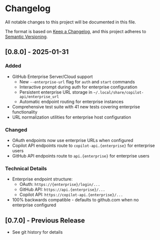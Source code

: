 # Changelog

All notable changes to this project will be documented in this file.

The format is based on [Keep a Changelog](https://keepachangelog.com/en/1.0.0/),
and this project adheres to [Semantic Versioning](https://semver.org/spec/v2.0.0.html).

## [0.8.0] - 2025-01-31

### Added
- GitHub Enterprise Server/Cloud support
  - New `--enterprise-url` flag for `auth` and `start` commands
  - Interactive prompt during auth for enterprise configuration
  - Persistent enterprise URL storage in `~/.local/share/copilot-api/enterprise_url`
  - Automatic endpoint routing for enterprise instances
- Comprehensive test suite with 41 new tests covering enterprise functionality
- URL normalization utilities for enterprise host configuration

### Changed
- OAuth endpoints now use enterprise URLs when configured
- Copilot API endpoints route to `copilot-api.{enterprise}` for enterprise users
- GitHub API endpoints route to `api.{enterprise}` for enterprise users

### Technical Details
- Enterprise endpoint structure:
  - OAuth: `https://{enterprise}/login/...`
  - GitHub API: `https://api.{enterprise}/...`
  - Copilot API: `https://copilot-api.{enterprise}/...`
- 100% backwards compatible - defaults to github.com when no enterprise configured

## [0.7.0] - Previous Release
- See git history for details
